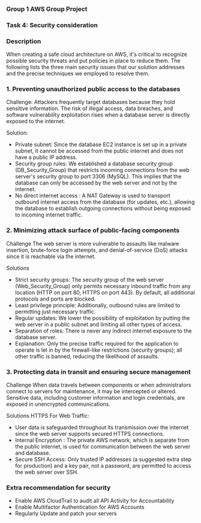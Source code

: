 ### Group 1 AWS Group Project

### Task 4: Security consideration 

### Description 
When creating a safe cloud architecture on AWS, it's critical to recognize possible security threats and put policies in place to reduce them. The following lists the three main security issues that our solution addresses and the precise techniques we employed to resolve them.


### 1. Preventing unauthorized public access to the databases 

Challenge:
Attackers frequently target databases because they hold sensitive information. The risk of illegal access, data breaches, and software vulnerability exploitation rises when a database server is directly exposed to the internet.

Solution:
-  Private subnet: Since the database EC2 instance is set up in a private subnet, it cannot be accessed from the public internet and does not have a public IP address.
- Security group rules: We established a database security group (DB_Security_Group) that restricts incoming connections from the web server's security group to port 3306 (MySQL). This implies that the database can only be accessed by the web server and not by the internet.
- No direct internet access : A NAT Gateway is used to transport outbound internet access from the database (for updates, etc.), allowing the database to establish outgoing connections without being exposed to incoming internet traffic.

### 2. Minimizing attack surface of public-facing components

Challenge 
The web server is more vulnerable to assaults like malware insertion, brute-force login attempts, and denial-of-service (DoS) attacks since it is reachable via the internet.

Solutions 
- Strict security groups: The security group of the web server (Web_Security_Group) only permits necessary inbound traffic from any location (HTTP on port 80, HTTPS on port 443). By default, all additional protocols and ports are blocked.
- Least privilege principle: Additionally, outbound rules are limited to permitting just necessary traffic.
- Regular updates: We lower the possibility of exploitation by putting the web server in a public subnet and limiting all other types of access.
- Separation of roles: There is never any indirect internet exposure to the database server.
- Explanation: Only the precise traffic required for the application to operate is let in by the firewall-like restrictions (security groups); all other traffic is banned, reducing the likelihood of assaults.

### 3. Protecting data in transit and ensuring secure management
Challenge 
When data travels between components or when administrators connect to servers for maintenance, it may be intercepted or altered. Sensitive data, including customer information and login credentials, are exposed in unencrypted communications.

Solutions 
HTTPS For Web Traffic: 
- User data is safeguarded throughout its transmission over the internet since the web server supports secured HTTPS connections.
- Internal Encryption : The private AWS network, which is separate from the public internet, is used for communication between the web server and database.
- Secure SSH Access: Only trusted IP addresses (a suggested extra step for production) and a key pair, not a password, are permitted to access the web server over SSH.


### Extra recommendation for security 
- Enable AWS CloudTrail to audit all API Activity for Accountability
- Enable Multifactor Authentication for AWS Accounts 
- Regularly Update and patch your servers 
